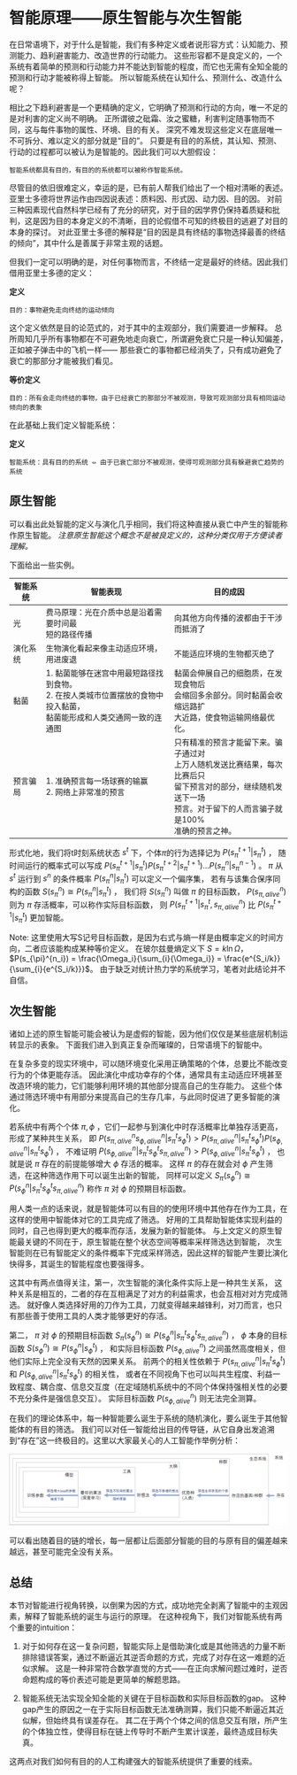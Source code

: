 # 智能原理——原生智能与次生智能

在日常语境下，对于什么是智能，我们有多种定义或者说形容方式：认知能力、预测能力、趋利避害能力、改造世界的行动能力。
这些形容都不是良定义的，一个系统有着简单的预测和行动能力并不能达到智能的程度，而它也无需有全知全能的预测和行动才能被称得上智能。
所以智能系统在认知什么、预测什么、改造什么呢？

相比之下趋利避害是一个更精确的定义，它明确了预测和行动的方向，唯一不足的是对利害的定义尚不明确。
正所谓彼之砒霜、汝之蜜糖，利害判定随事物而不同，这与每件事物的属性、环境、目的有关。
深究不难发现这些定义在底层唯一不可拆分、难以定义的部分就是“目的”。
只要是有目的的系统，其认知、预测、行动的过程都可以被认为是智能的。因此我们可以大胆假设：

```text
智能系统都具有目的，有目的的系统都可以被称作智能系统。
```

尽管目的依旧很难定义，幸运的是，已有前人帮我们给出了一个相对清晰的表述。
亚里士多德将世界运作由四因说表述：质料因、形式因、动力因、目的因。
对前三种因素现代自然科学已经有了充分的研究，对于目的因学界仍保持着质疑和批判，这是因为目的本身定义的不清晰，目的论假借不可知的终极目的逃避了对目的本身的探讨。
对此亚里士多德的解释是“目的因是具有终结的事物选择最善的终结的倾向”，其中什么是善属于非常主观的话题。

但我们一定可以明确的是，对任何事物而言，不终结一定是最好的终结。因此我们借用亚里士多德的定义：

**定义**

```text
目的：事物避免走向终结的运动倾向
```

这个定义依然是目的论范式的，对于其中的主观部分，我们需要进一步解释。
总所周知几乎所有事物都在不可避免地走向衰亡，所谓避免衰亡只是一种认知偏差，正如被子弹击中的飞机一样——
那些衰亡的事物都已经消失了，只有成功避免了衰亡的那部分才能被我们看见。

**等价定义**

```text
目的：所有会走向终结的事物，由于已经衰亡的那部分不被观测，导致可观测部分具有相同运动倾向的表象
```

在此基础上我们定义智能系统：

**定义**

```text
智能系统：具有目的的系统 ⇔ 由于已衰亡部分不被观测，使得可观测部分具有躲避衰亡趋势的系统
```


## 原生智能

可以看出此处智能的定义与演化几乎相同，我们将这种直接从衰亡中产生的智能称作原生智能。
*注意原生智能这个概念不是被良定义的，这种分类仅用于方便读者理解。*

下面给出一些实例。


| 智能系统 | 智能表现 | 目的成因 |
|---|---|---|
| 光 | 费马原理：光在介质中总是沿着需要时间最<br>短的路径传播 | 向其他方向传播的波都由于干涉而抵消了 |
| 演化系统 | 生物演化看起来像主动适应环境，用进废退 | 不能适应环境的生物都灭绝了 |
| 黏菌 | 1. 黏菌能够在迷宫中用最短路径找到食物。<br>2. 在按人类城市位置摆放的食物中投入黏菌，<br>黏菌能形成和人类交通网一致的连通图 | 黏菌会伸展自己的细胞质，在发现食物后<br>会缩回多余部分。同时黏菌会收缩远路扩<br>大近路，使食物运输网络最优化。 |
| 预言骗局 | 1. 准确预言每一场球赛的输赢<br>2. 网络上非常准的预言 | 只有精准的预言才能留下来。骗子通过对<br>上万人随机发送比赛结果，每次比赛后只<br>留下预言对的部分，继续随机发送下一场<br>预言。对于留下的人而言骗子就是100%<br>准确的预言之神。 |

形式化地，我们将t时刻系统状态 $s^t$ 下，个体$\pi$的行为选择记为 $P(s_{\pi}^{t+1}|s_{\pi}^t)$ ，
随时间运行的概率式可以写成 $P(s_{\pi}^{t+1}|s_{\pi}^t)P(s_{\pi}^{t+2}|s_{\pi}^{t+1})...P(s_{\pi}^n|s_{\pi}^{n-1})$ 。
$\pi$ 从 $s^t$ 运行到 $s^n$ 的条件概率 $P(s_{\pi}^n|s_{\pi}^t)$ 可以定义一个偏序集，
若有与该集合保序同构的函数 $S(s_{\pi}^n) \cong P(s_{\pi}^n|s_{\pi}^t)$ ，
我们将 $S(s_{\pi}^n)$ 叫做 $\pi$ 的目标函数， $P(s_{\pi,alive}^n)$ 则为 $\pi$ 存活概率，可以称作实际目标函数，
则 $P(s_{\pi}^{t+1}|s_{\pi}^t,s_{\pi,alive}^n)$ 比 $P(s_{\pi}^{t+1}|s_{\pi}^t)$ 更加智能。

Note: 这里使用大写S记号目标函数，是因为右式与熵一样是由概率定义的时间方向，二者应该能构成某种等价定义。
在玻尔兹曼熵定义下 $S=k\ln\Omega$， $P(s_{\pi}^{n_i}) = \frac{\Omega_i}{\sum_{i}{\Omega_i}} = \frac{e^{S_i/k}}{\sum_{i}{e^{S_i/k}}}$。
由于缺乏对统计热力学的系统学习，笔者对此结论并不自信。


## 次生智能

诸如上述的原生智能可能会被认为是虚假的智能，因为他们仅仅是某些底层机制运转显示的表象。
下面我们进入到真正复杂而璀璨的，日常语境下的智能中。

在复杂多变的现实环境中，可以随环境变化采用正确策略的个体，总要比不能改变行为的个体更能存活。
因此演化中成功幸存的个体，通常具有主动适应环境甚至改造环境的能力，它们能够利用环境的其他部分提高自己的生存能力。
这些个体通过筛选环境中有用部分来提高自己的生存几率，与此同时促进了更多智能的演化。

若系统中有两个个体 $\pi, \phi$ ，它们一起参与到演化中时存活概率比单独存活更高，形成了某种共生关系，
即 $P(s_{\pi,alive}^n s_{\phi,alive}^n | s_{\pi}^t s_{\phi}^t) \gt P(s_{\pi,alive}^n|s_{\pi}^t s_{\phi}^t)P(s_{\phi,alive}^n|s_{\pi}^t s_{\phi}^t)$ ，
不难证明 $P(s_{\phi,alive}^n | s_{\pi}^t s_{\phi}^t s_{\pi,alive}^n) \gt P(s_{\phi,alive}^n | s_{\pi}^t s_{\phi}^t)$ ，
也就是说 $\pi$ 存在的前提能够增大 $\phi$ 存活的概率。
这样 $\pi$ 的存在就会对 $\phi$ 产生筛选，在这种筛选作用下可以诞生出新的智能，
同样可以定义 $S_{\pi}(s_{\phi}^n) \cong P(s_{\phi}^{n}|s_{\pi}^t s_{\phi}^t s_{\pi,alive}^n)$ 称作 $\pi$ 对 $\phi$ 的预期目标函数。

用人类一点的话来说，就是智能体可以有目的的使用环境中其他存在作为工具，在这样的使用中智能体对它的工具完成了筛选。
好用的工具帮助智能体实现利益的同时，自己也得到更大的概率而存活，发展为新的智能体。
与上文定义的原生智能最关键的不同在于，原生智能在整个状态空间等概率采样筛选达到智能，
次生智能则在已有智能定义的条件概率下完成采样筛选，因此这样的智能产生要比演化快得多，其诞生的智能程度也要强得多。

这其中有两点值得关注，第一，次生智能的演化条件实际上是一种共生关系，
这种关系是相互的，二者的存在互相满足了对方的利益需求，也会互相对对方完成筛选。
就好像人类选择好用的刀作为工具，刀就变得越来越锋利，对刀而言，也只有那些善于使用工具的人类才能够更好的存活。

第二， $\pi$ 对 $\phi$ 的预期目标函数 $S_{\pi}(s_{\phi}^n) \cong P(s_{\phi}^{n}|s_{\pi}^t s_{\phi}^t s_{\pi,alive}^n)$ ，
$\phi$ 本身的目标函数 $S(s_{\phi}^n) \cong P(s_{\phi}^n|s_{\phi}^t)$ ，
和实际目标函数 $P(s_{\phi,alive}^n)$ 之间虽然高度相关，但他们实际上完全没有天然的因果关系。
前两个的相关性依赖于 $P(s_{\pi,alive}^n|s_{\pi}^t s_{\phi}^t)$ 和 $P(s_{\phi,alive}^n|s_{\pi}^t s_{\phi}^t)$ 的相关性，
或者在不同视角下也可以叫共生程度、利益一致程度、耦合度、信息交互度（在定域随机系统中的不同个体保持强相关性的必要不充分条件是强信息交互）。
实际目标函数 $P(s_{\phi,alive}^n)$ 则无法完全测算。

在我们的理论体系中，每一种智能要么诞生于系统的随机演化，要么诞生于其他智能体的有目的筛选。
我们可以对任一智能给出目的传导链，从它自身出发追溯到“存在”这一终极目的。这里以大家最关心的人工智能作举例分析：

![](../img/means-end-chain-zh.png)

可以看出随着目的链的增长，每一层都让后面部分智能的目的与原有目的偏差越来越远，甚至可能完全没有关系。

## 总结

本节对智能进行视角转换，以倒果为因的方式，成功地完全剥离了智能中的主观因素，解释了智能系统的诞生与运行的原理。
在这种视角下，我们对智能系统有两个重要的intuition：

1. 对于如何存在这一复杂问题，智能实际上是借助演化或是其他筛选的力量不断排除错误答案，通过不断逼近其逆否命题的方式，完成了对存在这一难题的近似求解。
这是一种非常符合数学直觉的方式——在正向求解问题过难时，逆否命题构成的等价表述可能是更简单的解题思路。

2. 智能系统无法实现全知全能的关键在于目标函数和实际目标函数的gap。
这种gap产生的原因之一在于实际目标函数无法准确测算，我们只能不断逼近其近似解，但始终具有误差存在。
其二在于两个个体之间的信息交互有限，所产生的个体独立性，使得目标在链上传导时不断产生累计误差，最终造成目标失真。

这两点对我们如何有目的的人工构建强大的智能系统提供了重要的线索。
